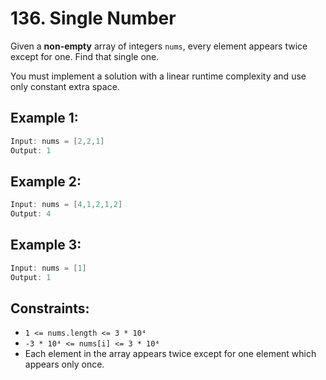 # 136. Single Number

Given a **non-empty** array of integers `nums`, every element appears twice except for one. Find that single one.

You must implement a solution with a linear runtime complexity and use only constant extra space.

## Example 1:

```java
Input: nums = [2,2,1]
Output: 1
```

## Example 2:

```java
Input: nums = [4,1,2,1,2]
Output: 4
```

## Example 3:

```java
Input: nums = [1]
Output: 1

```

## Constraints:

- `1 <= nums.length <= 3 * 10⁴`
- `-3 * 10⁴ <= nums[i] <= 3 * 10⁴`
- Each element in the array appears twice except for one element which appears only once.
